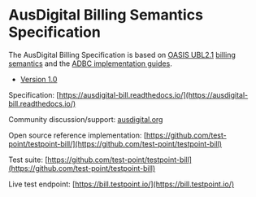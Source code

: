 # AusDigital Billing Semantics Specification

The AusDigital Billing Specification is based on [OASIS UBL2.1](http://docs.oasis-open.org/ubl/UBL-2.1.html) 
[billing semantics](http://docs.oasis-open.org/ubl/os-UBL-2.1/UBL-2.1.html#S-BILLING) and the 
[ADBC implementation guides](https://github.com/ausdigital/ausdigital-syn/blob/master/docs/1.0/eInvoicing_Implementation_Guide_v1.0.pdf).

 * [Version 1.0](/docs/1.0/index.md)
 
Specification: [https://ausdigital-bill.readthedocs.io/](https://ausdigital-bill.readthedocs.io/)

Community discussion/support: [ausdigital.org](http://ausdigital.org)

Open source reference implementation: [https://github.com/test-point/testpoint-bill/](https://github.com/test-point/testpoint-bill)

Test suite: [https://github.com/test-point/testpoint-bill](https://github.com/test-point/testpoint-bill)

Live test endpoint: [https://bill.testpoint.io/](https://bill.testpoint.io/)
